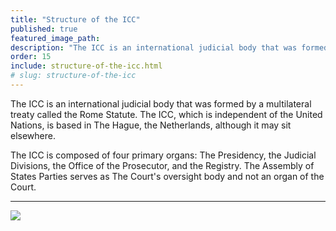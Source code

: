 ```yaml
---
title: "Structure of the ICC"
published: true
featured_image_path:
description: "The ICC is an international judicial body that was formed by a multilateral treaty called the Rome Statute. The ICC, which is independent of the United Nations, is based in The Hague, the Netherlands, although it may sit elsewhere."
order: 15
include: structure-of-the-icc.html
# slug: structure-of-the-icc
---
```


The ICC is an international judicial body that was formed by a multilateral treaty called the Rome Statute. The ICC, which is independent of the United Nations, is based in The Hague, the Netherlands, although it may sit elsewhere.

The ICC is composed of four primary organs: The Presidency, the Judicial Divisions, the Office of the Prosecutor, and the Registry. The Assembly of States Parties serves as The Court's oversight body and not an organ of the Court.

* * *

![](http://lh3.googleusercontent.com/sPxfa06cCZEnu7aGxVq2bF5V9ESJRt_4E25X1mX_TTv0VRloS8F46pzcjghcij1N8SKHgW6ODmLQw99L4jdKbLTYvAF8PPPd=s1200)
